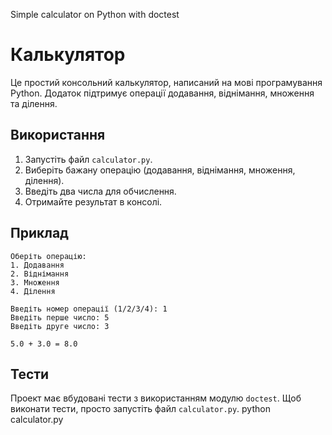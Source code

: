 Simple calculator on Python with doctest

# Калькулятор
Це простий консольний калькулятор, написаний на мові програмування Python. Додаток підтримує операції додавання, віднімання, множення та ділення.

## Використання
1. Запустіть файл `calculator.py`.
2. Виберіть бажану операцію (додавання, віднімання, множення, ділення).
3. Введіть два числа для обчислення.
4. Отримайте результат в консолі.

## Приклад
```
Оберіть операцію:
1. Додавання
2. Віднімання
3. Множення
4. Ділення

Введіть номер операції (1/2/3/4): 1
Введіть перше число: 5
Введіть друге число: 3

5.0 + 3.0 = 8.0
```

## Тести
Проект має вбудовані тести з використанням модулю `doctest`. Щоб виконати тести, просто запустіть файл `calculator.py`.
python calculator.py

